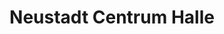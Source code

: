 ---
title: "Neustadt Centrum Halle"
url: /halle-saale/neustadt-centrum-halle/
shop: Einkaufszentrum
---